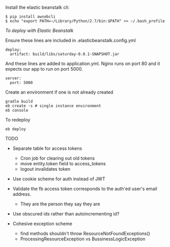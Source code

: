 Install the elastic beanstalk cli:
```
$ pip install awsebcli
$ echo "export PATH=~/Library/Python/2.7/bin:$PATH" >> ~/.bash_profile
```

*To deploy with Elastic Beanstalk*

Ensure these lines are included in .elasticbeanstalk.config.yml
```
deploy:
  artifact: build/libs/saturday-0.0.1-SNAPSHOT.jar
```

And these lines are added to application.yml. Nginx runs on port 80 and it expects our app to run on port 5000.
```
server:
  port: 5000
```

Create an environment if one is not already created
```
gradle build
eb create -s # single instance environment
eb console
```

To redeploy
```
eb deploy
```

TODO
* Separate table for access tokens
  * Cron job for clearing out old tokens
  * move entity.token field to access_tokens
  * logout invalidates token
  
* Use cookie scheme for auth instead of JWT
  
* Validate the fb access token corresponds to the auth'ed user's email address.
  * They are the person they say they are

* Use obscured ids rather than autoincrementing id?

* Cohesive exception scheme
  * find<resource> methods shouldn't throw ResourceNotFoundExceptions()
  * ProcessingResourceException vs BussinessLogicException

